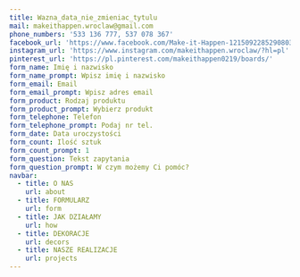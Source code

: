 ```yaml
---
title: Wazna_data_nie_zmieniac_tytulu
mail: makeithappen.wroclaw@gmail.com
phone_numbers: '533 136 777, 537 078 367'
facebook_url: 'https://www.facebook.com/Make-it-Happen-1215092285290803/'
instagram_url: 'https://www.instagram.com/makeithappen.wroclaw/?hl=pl'
pinterest_url: 'https://pl.pinterest.com/makeithappen0219/boards/'
form_name: Imię i nazwisko
form_name_prompt: Wpisz imię i nazwisko
form_email: Email
form_email_prompt: Wpisz adres email
form_product: Rodzaj produktu
form_product_prompt: Wybierz produkt
form_telephone: Telefon
form_telephone_prompt: Podaj nr tel.
form_date: Data uroczystości
form_count: Ilość sztuk
form_count_prompt: 1
form_question: Tekst zapytania
form_question_prompt: W czym możemy Ci pomóc?
navbar:
  - title: O NAS
    url: about
  - title: FORMULARZ
    url: form
  - title: JAK DZIAŁAMY
    url: how
  - title: DEKORACJE
    url: decors
  - title: NASZE REALIZACJE
    url: projects
---
```


